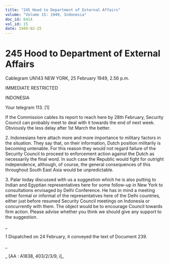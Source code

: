 ```yaml
---
title: "245 Hood to Department of External Affairs"
volume: "Volume 15: 1949, Indonesia"
doc_id: 6414
vol_id: 15
date: 1949-02-25
---
```


# 245 Hood to Department of External Affairs

Cablegram UN143 NEW YORK, 25 February 1949, 2.56 p.m.

IMMEDIATE RESTRICTED

INDONESIA

Your telegram 113. [1]

If the Commission cables its report to reach here by 28th February, Security Council can probably meet to deal with it towards the end of next week. Obviously the less delay after 1st March the better.

2\. Indonesians here attach more and more importance to military factors in the situation. They say that, on their information, Dutch position militarily is becoming untenable. For this reason they would not regard failure of the Security Council to proceed to enforcement action against the Dutch as necessarily the final word. In such case the Republic would fight for outright independence, although, of course, the general consequences of this throughout South East Asia would be unpredictable.

3\. Palar today discussed with us a suggestion which he is also putting to Indian and Egyptian representatives here for some follow-up in New York to consultations envisaged by Delhi Conference. He has in mind a meeting either formal or informal of the representatives here of the Delhi countries, either just before resumed Security Council meetings on Indonesia or concurrently with them. The object would be to encourage Council towards firm action. Please advise whether you think we should give any support to the suggestion.

_

1 Dispatched on 24 February, it conveyed the text of Document 239.

_

_ [AA : A1838, 403/2/3/9, i]_

